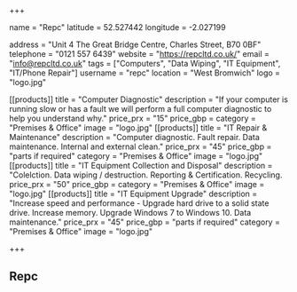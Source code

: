 +++

name = "Repc"
latitude = 52.527442
longitude =  -2.027199

address = "Unit 4 The Great Bridge Centre, Charles Street, B70 0BF"
telephone = "0121 557 6439"
website = "https://repcltd.co.uk/"
email = "info@repcltd.co.uk"
tags = ["Computers", "Data Wiping", "IT Equipment", "IT/Phone Repair"]
username = "repc"
location = "West Bromwich"
logo = "logo.jpg"

[[products]]
  title = "Computer Diagnostic"
  description = "If your computer is running slow or has a fault we will perform a full computer diagnostic to help you understand why."
  price_prx = "15"
  price_gbp =
  category = "Premises & Office"
  image = "logo.jpg"
[[products]]
  title = "IT Repair & Maintenance"
  description = "Computer diagnostic. Fault repair. Data maintenance. Internal and external clean."
  price_prx = "45"
  price_gbp = "parts if required"
  category = "Premises & Office"
  image = "logo.jpg"
[[products]]
  title = "IT Equipment Collection and Disposal"
  description = "Colelction. Data wiping / destruction. Reporting & Certification. Recycling.
  price_prx = "50"
  price_gbp =
  category = "Premises & Office"
  image = "logo.jpg"
[[products]]
  title = "IT Equipment Upgrade"
  description = "Increase speed and performance - Upgrade hard drive to a solid state drive. Increase memory. Upgrade Windows 7 to Windows 10. Data maintenance."
  price_prx = "45"
  price_gbp = "parts if required"
  category = "Premises & Office"
  image = "logo.jpg"

  
+++

## Repc
